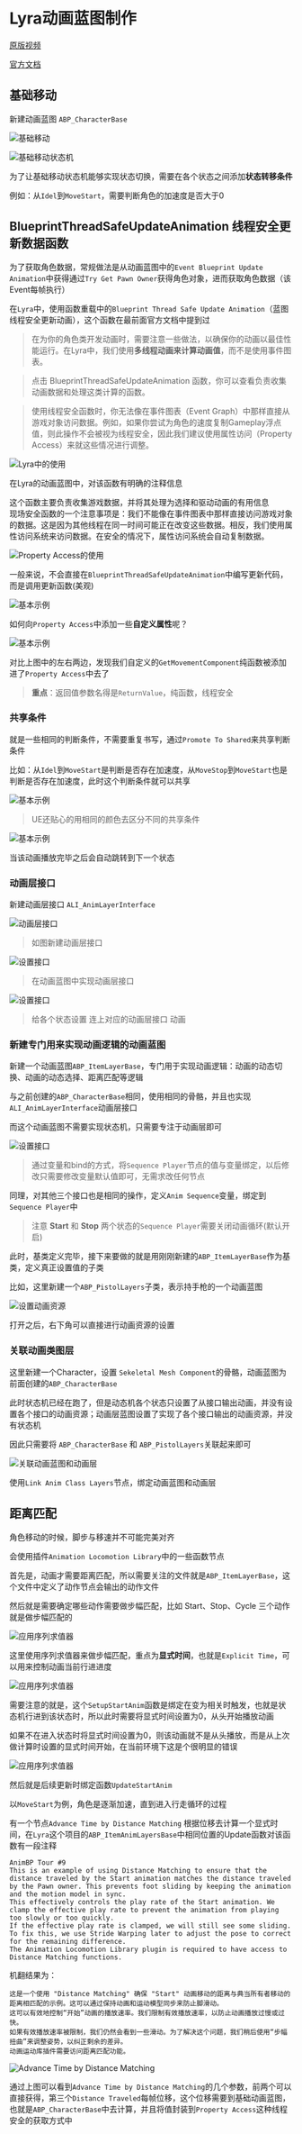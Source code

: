 # Lyra动画蓝图制作

[原版视频](https://www.bilibili.com/video/BV1dT41157pS)

[官方文档](https://docs.unrealengine.com/5.0/zh-CN/animation-in-lyra-sample-game-in-unreal-engine/)

## 基础移动

新建动画蓝图 `ABP_CharacterBase`

![基础移动](./Image/Lyra_01.png)

![基础移动状态机](./Image/Lyra_02.png)

为了让基础移动状态机能够实现状态切换，需要在各个状态之间添加**状态转移条件**

例如：从`Idel`到`MoveStart`，需要判断角色的加速度是否大于0

## BlueprintThreadSafeUpdateAnimation 线程安全更新数据函数

为了获取角色数据，常规做法是从动画蓝图中的`Event Blueprint Update Animation`中获得通过`Try Get Pawn Owner`获得角色对象，进而获取角色数据（该Event每帧执行）

在`Lyra`中，使用函数重载中的`Blueprint Thread Safe Update Animation`（蓝图线程安全更新动画），这个函数在最前面官方文档中提到过

> 在为你的角色类开发动画时，需要注意一些做法，以确保你的动画以最佳性能运行。在Lyra中，我们使用**多线程动画来计算动画值**，而不是使用事件图表。

> 点击 BlueprintThreadSafeUpdateAnimation 函数，你可以查看负责收集动画数据和处理这类计算的函数。

> 使用线程安全函数时，你无法像在事件图表（Event Graph）中那样直接从游戏对象访问数据。例如，如果你尝试为角色的速度复制Gameplay浮点值，则此操作不会被视为线程安全，因此我们建议使用属性访问（Property Access）来就这些情况进行调整。

![Lyra中的使用](./Image/Lyra_03.png)

在Lyra的动画蓝图中，对该函数有明确的注释信息

这个函数主要负责收集游戏数据，并将其处理为选择和驱动动画的有用信息  
现场安全函数的一个注意事项是：我们不能像在事件图表中那样直接访问游戏对象的数据。这是因为其他线程在同一时间可能正在改变这些数据。相反，我们使用属性访问系统来访问数据。在安全的情况下，属性访问系统会自动复制数据。

![Property Access的使用](./Gif/Lyra_Gif_01.gif)

一般来说，不会直接在`BlueprintThreadSafeUpdateAnimation`中编写更新代码，而是调用更新函数(美观)

![基本示例](./Image/Lyra_04.png)

如何向`Property Access`中添加一些**自定义属性**呢？

![基本示例](./Image/Lyra_05.png)

对比上图中的左右两边，发现我们自定义的`GetMovementComponent`纯函数被添加进了`Property Access`中去了

> **重点**：返回值参数名得是`ReturnValue`，纯函数，线程安全

### 共享条件

就是一些相同的判断条件，不需要重复书写，通过`Promote To Shared`来共享判断条件

比如：从`Idel`到`MoveStart`是判断是否存在加速度，从`MoveStop`到`MoveStart`也是判断是否存在加速度，此时这个判断条件就可以共享

![基本示例](./Image/Lyra_06.png)

> UE还贴心的用相同的颜色去区分不同的共享条件

![基本示例](./Image/Lyra_07.png)

当该动画播放完毕之后会自动跳转到下一个状态

### 动画层接口

新建动画层接口 `ALI_AnimLayerInterface`

![动画层接口](./Image/Lyra_08.png)

> 如图新建动画层接口

![设置接口](./Image/Lyra_09.png)

> 在动画蓝图中实现动画层接口

![设置接口](./Image/Lyra_10.png)

> 给各个状态设置 连上对应的动画层接口 动画

### 新建专门用来实现动画逻辑的动画蓝图

新建一个动画蓝图`ABP_ItemLayerBase`，专门用于实现动画逻辑：动画的动态切换、动画的动态选择、距离匹配等逻辑

与之前创建的`ABP_CharacterBase`相同，使用相同的骨骼，并且也实现`ALI_AnimLayerInterface`动画层接口

而这个动画蓝图不需要实现状态机，只需要专注于动画层即可

![设置接口](./Image/Lyra_11.png)

> 通过变量和bind的方式，将`Sequence Player`节点的值与变量绑定，以后修改只需要修改变量默认值即可，无需求改任何节点

同理，对其他三个接口也是相同的操作，定义`Anim Sequence`变量，绑定到`Sequence Player`中

> 注意 **Start** 和 **Stop** 两个状态的`Sequence Player`需要关闭动画循环(默认开启)

此时，基类定义完毕，接下来要做的就是用刚刚新建的`ABP_ItemLayerBase`作为基类，定义真正设置值的子类

比如，这里新建一个`ABP_PistolLayers`子类，表示持手枪的一个动画蓝图

![设置动画资源](./Image/Lyra_12.png)

打开之后，右下角可以直接进行动画资源的设置

### 关联动画类图层

这里新建一个Character，设置 `Sekeletal Mesh Component`的骨骼，动画蓝图为前面创建的`ABP_CharacterBase`

此时状态机已经在跑了，但是动态机各个状态只设置了从接口输出动画，并没有设置各个接口的动画资源；动画层蓝图设置了实现了各个接口输出的动画资源，并没有状态机

因此只需要将 `ABP_CharacterBase` 和 `ABP_PistolLayers`关联起来即可

![关联动画蓝图和动画层](./Image/Lyra_13.png)

使用`Link Anim Class Layers`节点，绑定动画蓝图和动画层

## 距离匹配

角色移动的时候，脚步与移速并不可能完美对齐

会使用插件`Animation Locomotion Library`中的一些函数节点

首先是，动画才需要距离匹配，所以需要关注的文件就是`ABP_ItemLayerBase`，这个文件中定义了动作节点会输出的动作文件

然后就是需要确定哪些动作需要做步幅匹配，比如 Start、Stop、Cycle 三个动作就是做步幅匹配的

![应用序列求值器](./Image/Lyra_14.png)

这里使用序列求值器来做步幅匹配，重点为**显式时间**，也就是`Explicit Time`，可以用来控制动画当前行进进度

![应用序列求值器](./Image/Lyra_15.png)

需要注意的就是，这个`SetupStartAnim`函数是绑定在变为相关时触发，也就是状态机行进到该状态时，所以此时需要将显式时间设置为0，从头开始播放动画

如果不在进入状态时将显式时间设置为0，则该动画就不是从头播放，而是从上次做计算时设置的显式时间开始，在当前环境下这是个很明显的错误

![应用序列求值器](./Image/Lyra_16.png)

然后就是后续更新时绑定函数`UpdateStartAnim`

以`MoveStart`为例，角色是逐渐加速，直到进入行走循环的过程

有一个节点`Advance Time by Distance Matching` 根据位移去计算一个显式时间，在`Lyra`这个项目的`ABP_ItemAnimLayersBase`中相同位置的Update函数对该函数有一段注释

```
AnimBP Tour #9
This is an example of using Distance Matching to ensure that the distance traveled by the Start animation matches the distance traveled by the Pawn owner. This prevents foot sliding by keeping the animation and the motion model in sync.
This effectively controls the play rate of the Start animation. We clamp the effective play rate to prevent the animation from playing too slowly or too quickly.
If the effective play rate is clamped, we will still see some sliding. To fix this, we use Stride Warping later to adjust the pose to correct for the remaining difference.
The Animation Locomotion Library plugin is required to have access to Distance Matching functions.
```

机翻结果为：

```
这是一个使用 "Distance Matching" 确保 "Start" 动画移动的距离与典当所有者移动的距离相匹配的示例。这可以通过保持动画和运动模型同步来防止脚滑动。
这可以有效地控制“开始”动画的播放速率。我们限制有效播放速率，以防止动画播放过慢或过快。
如果有效播放速率被限制，我们仍然会看到一些滑动。为了解决这个问题，我们稍后使用“步幅扭曲”来调整姿势，以纠正剩余的差异。
动画运动库插件需要访问距离匹配功能。
```

![Advance Time by Distance Matching](./Image/Lyra_17.png)

通过上图可以看到`Advance Time by Distance Matching`的几个参数，前两个可以直接获得，第三个`Distance Traveled`每帧位移，这个位移需要到基础动画蓝图，也就是`ABP_CharacterBase`中去计算，并且将值封装到`Property Access`这种线程安全的获取方式中